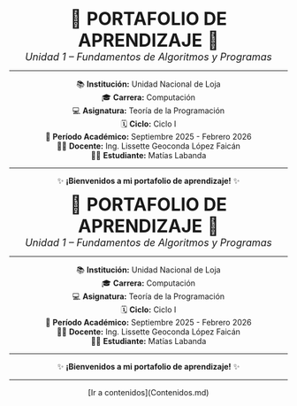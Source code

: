 <p align="center">
  <span style="font-size:32px;">🌟 <strong>PORTAFOLIO DE APRENDIZAJE</strong> 🌟</span><br>
  <em style="font-size:18px;">Unidad 1 – Fundamentos de Algoritmos y Programas</em>
</p>

<hr>

<p align="center">
  📚 <strong>Institución:</strong> Unidad Nacional de Loja<br>
  🎓 <strong>Carrera:</strong> Computación<br>
  💻 <strong>Asignatura:</strong> Teoría de la Programación<br>
  🗓️ <strong>Ciclo:</strong> Ciclo I<br>
  📆 <strong>Período Académico:</strong> Septiembre 2025 - Febrero 2026<br>
  👩‍🏫 <strong>Docente:</strong> Ing. Lissette Geoconda López Faicán<br>
  🧑‍🎓 <strong>Estudiante:</strong> Matías Labanda
</p>

<hr>

<p align="center">
  ✨ <strong>¡Bienvenidos a mi portafolio de aprendizaje!</strong> ✨
</p>
<p align="center">
  <span style="font-size:32px;">🌟 <strong>PORTAFOLIO DE APRENDIZAJE</strong> 🌟</span><br>
  <em style="font-size:18px;">Unidad 1 – Fundamentos de Algoritmos y Programas</em>
</p>

<hr>

<p align="center">
  📚 <strong>Institución:</strong> Unidad Nacional de Loja<br>
  🎓 <strong>Carrera:</strong> Computación<br>
  💻 <strong>Asignatura:</strong> Teoría de la Programación<br>
  🗓️ <strong>Ciclo:</strong> Ciclo I<br>
  📆 <strong>Período Académico:</strong> Septiembre 2025 - Febrero 2026<br>
  👩‍🏫 <strong>Docente:</strong> Ing. Lissette Geoconda López Faicán<br>
  🧑‍🎓 <strong>Estudiante:</strong> Matías Labanda
</p>

<hr>

<p align="center">
  ✨ <strong>¡Bienvenidos a mi portafolio de aprendizaje!</strong> ✨
</p>

---

<p align="center">
[Ir a contenidos](Contenidos.md)
</p>
